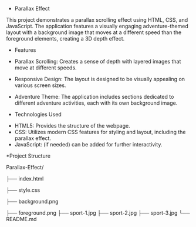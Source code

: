 * Parallax Effect
  
This project demonstrates a parallax scrolling effect using HTML, CSS, and JavaScript. The application features a visually engaging adventure-themed layout with a background image that moves at a different speed than the foreground elements, creating a 3D depth effect.

* Features
  
- Parallax Scrolling: Creates a sense of depth with layered images that move at different speeds.
  
- Responsive Design: The layout is designed to be visually appealing on various screen sizes.
  
- Adventure Theme: The application includes sections dedicated to different adventure activities, each with its own background image.

* Technologies Used
  
- HTML5: Provides the structure of the webpage.
- CSS: Utilizes modern CSS features for styling and layout, including the parallax effect.
- JavaScript: (if needed) can be added for further interactivity.

*Project Structure

Parallax-Effect/

├── index.html

├── style.css

├── background.png

├── foreground.png
├── sport-1.jpg
├── sport-2.jpg
├── sport-3.jpg
└── README.md
